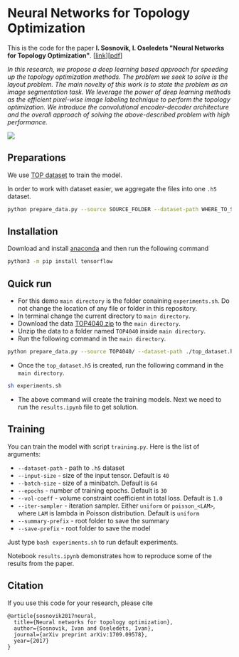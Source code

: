 # Neural Networks for Topology Optimization
This is the code for the paper **I. Sosnovik, I. Oseledets "Neural Networks for Topology Optimization"**.
[[link](https://www.degruyter.com/view/j/rnam.2019.34.issue-4/rnam-2019-0018/rnam-2019-0018.xml)][[pdf](https://arxiv.org/pdf/1709.09578.pdf)]

*In this research, we propose a deep learning based approach for speeding up the topology optimization methods. The problem we seek to solve is the layout problem. The main novelty of this work is to state the problem as an image segmentation task. We leverage the power of deep learning methods as the efficient pixel-wise image labeling technique to perform the topology optimization. We introduce the convolutional encoder-decoder architecture and the overall approach of solving the above-described problem with high performance.*

![](./src/model.png)

## Preparations
We use [TOP dataset](https://github.com/ISosnovik/top) to train the model.

In order to work with dataset easier, we aggregate the files into one `.h5` dataset. 

```bash
python prepare_data.py --source SOURCE_FOLDER --dataset-path WHERE_TO_SAVE
```
## Installation
Download and install [anaconda](https://www.anaconda.com/products/distribution) and then run the following command
```bash
python3 -m pip install tensorflow
```

## Quick run
- For this demo `main directory` is the folder conaining `experiments.sh`. Do not change the location of any file or folder in this repository.
- In terminal change the current directory to `main directory`.
- Download the data [TOP4040.zip](https://yadi.sk/d/1EE7UdYJChIkQQ) to the `main directory`.
- Unzip the data to a folder named `TOP4040` inside `main directory`.
- Run the following command in the `main directory`.

```bash
python prepare_data.py --source TOP4040/ --dataset-path ./top_dataset.h5
```
- Once the `top_dataset.h5` is created, run the following command in the `main directory`.
```bash
sh experiments.sh
```
- The above command will create the training models. Next we need to run the `results.ipynb` file to get solution.

## Training
You can train the model with script `training.py`. Here is the list of arguments:

* `--dataset-path` - path to `.h5` dataset
* `--input-size` - size of the input tensor. Default is `40`
* `--batch-size` - size of a minibatch. Default is `64`
* `--epochs` - number of training epochs. Default is `30`
* `--vol-coeff` - volume constraint coefficient in total loss. Default is `1.0`
* `--iter-sampler` - iteration sampler. Either `uniform` or `poisson_<LAM>`, where `LAM` is lambda in Poisson distribution. Default is `uniform`
* `--summary-prefix` - root folder to save the summary
* `--save-prefix` - root folder to save the model

Just type `bash experiments.sh` to run default experiments. 

Notebook `results.ipynb` demonstrates how to reproduce some of the results from the paper.

## Citation

If you use this code for your research, please cite 

	@article{sosnovik2017neural,
	  title={Neural networks for topology optimization},
	  author={Sosnovik, Ivan and Oseledets, Ivan},
	  journal={arXiv preprint arXiv:1709.09578},
	  year={2017}
	}
